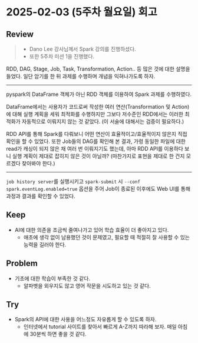 # 2025-02-03 (5주차 월요일) 회고

## Review

> * Dano Lee 강사님께서 Spark 강의를 진행하셨다.
> * 또한 5주차 미션 1을 진행했다.

RDD, DAG, Stage, Job, Task, Transformation, Action.. 등 많은 것에 대한 설명을 들었다.
일단 암기를 한 뒤 과제를 수행하며 개념을 익혀나가도록 하자.

---

pyspark의 DataFrame 객체가 아닌 RDD 객체를 이용하여 Spark 과제를 수행하였다.

DataFrame에서는 사용자가 코드로써 작성한 여러 연산(Transformation 및 Action)에 대해 실행 계획을 세워 최적화를 수행하지만
그보다 저수준인 RDD에서는 이러한 최적화가 자동적으로 이뤄지지 않는 것 같았다. (이 서술에 대해서는 검증이 필요하다.)

RDD API를 통해 Spark를 다뤄보니 어떤 연산이 효율적이고/효율적이지 않은지 직접 확인을 할 수 있었다.
또한 Job들의 DAG를 확인해 본 결과, 가령 동일한 파일에 대한 read가 캐싱이 되지 않은 채 여러 번 이뤄지기도 했는데,
아마 RDD API를 이용하다 보니 실행 계획이 제대로 잡히지 않은 것이 아닐까? (마찬가지로 표현을 제대로 한 건지 모르겠다 찾아봐야 한다.)

---

`job history server`를 실행시키고 `spark-submit` 시 `--conf spark.eventLog.enabled=true` 옵션을 주어
Job이 종료된 이후에도 Web UI를 통해 과정과 결과를 확인할 수 있었다.

## Keep

* AI에 대한 의존을 조금씩 줄여나가고 있어 학습 효율이 더 좋아지고 있다.
  * 애초에 생각 없이 남용했던 것이 문제였고, 필요할 때 적절히 잘 사용할 수 있는 능력을 길러야 한다.

## Problem

* 기초에 대한 학습이 부족한 것 같다.
  * 알파벳을 외우지도 않고 영어 작문을 시도하고 있는 것 같다.

## Try

* Spark의 API에 대한 사용을 어느정도 자유롭게 할 수 있도록 하자.
  * 인터넷에서 tutorial 사이트를 찾아서 빠르게 A-Z까지 따라해 보자. 매일 아침에 30분씩 하면 좋을 것 같다.